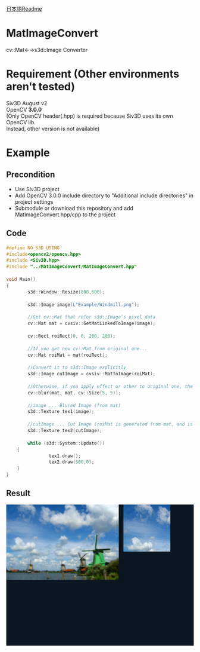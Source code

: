 [日本語Readme](/README.ja.md)


# MatImageConvert
cv::Mat←→s3d::Image Converter

# Requirement (Other environments aren't tested)
Siv3D August v2  
OpenCV **3.0.0**   
 (Only OpenCV header(.hpp) is required because Siv3D uses its own OpenCV lib.  
  Instead, other version is not available)

# Example

## Precondition

- Use Siv3D project
- Add OpenCV 3.0.0 include directory to "Additional include directories" in project settings
- Submodule or download this repository and add MatImageConvert.hpp/cpp to the project 

## Code
```cpp
#define NO_S3D_USING
#include<opencv2/opencv.hpp>
#include <Siv3D.hpp>
#include "../MatImageConvert/MatImageConvert.hpp"

void Main()
{
        s3d::Window::Resize(800,600);

        s3d::Image image(L"Example/Windmill.png");

        //Get cv::Mat that refer s3d::Image's pixel data 
        cv::Mat mat = cvsiv::GetMatLinkedToImage(image);        

        cv::Rect roiRect(0, 0, 200, 200);

        //If you get new cv::Mat from original one...
        cv::Mat roiMat = mat(roiRect);

        //Convert it to s3d::Image explicitly
        s3d::Image cutImage = cvsiv::MatToImage(roiMat);

        //Otherwise, if you apply effect or other to original one, the change is applied to s3d::Image 
        cv::blur(mat, mat, cv::Size(5, 5));
        
        //image ... Blured Image (from mat) 
        s3d::Texture tex1(image);

        //cutImage ... Cut Image (roiMat is generated from mat, and is converted by cvsiv::MatToImage)
        s3d::Texture tex2(cutImage);

        while (s3d::System::Update())
	{
                tex1.draw();
                tex2.draw(500,0);
	}
}
```

## Result
![Image](https://github.com/saji-spoon/MatImageConvert/blob/img/windmill.png)

